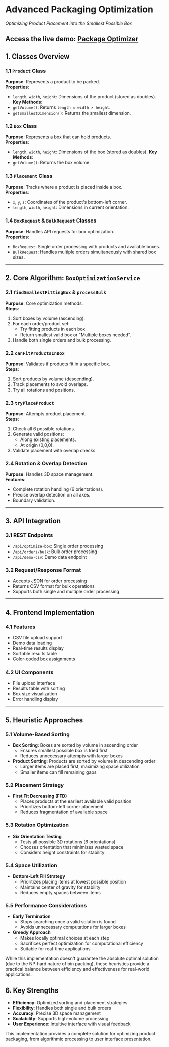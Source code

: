 # **Advanced Packaging Optimization**  
*Optimizing Product Placement into the Smallest Possible Box*

Access the live demo: [Package Optimizer](https://package-optimizer.vercel.app/)
---

## **1. Classes Overview**  

### **1.1 `Product` Class**  
**Purpose**: Represents a product to be packed.  
**Properties**:  
- `length`, `width`, `height`: Dimensions of the product (stored as doubles).
**Key Methods**:  
- `getVolume()`: Returns `length × width × height`.
- `getSmallestDimension()`: Returns the smallest dimension.

### **1.2 `Box` Class**  
**Purpose**: Represents a box that can hold products.  
**Properties**:  
- `length`, `width`, `height`: Dimensions of the box (stored as doubles).
**Key Methods**:  
- `getVolume()`: Returns the box volume.

### **1.3 `Placement` Class**  
**Purpose**: Tracks where a product is placed inside a box.  
**Properties**:  
- `x`, `y`, `z`: Coordinates of the product's bottom-left corner.
- `length`, `width`, `height`: Dimensions in current orientation.

### **1.4 `BoxRequest` & `BulkRequest` Classes**  
**Purpose**: Handles API requests for box optimization.  
**Properties**:  
- `BoxRequest`: Single order processing with products and available boxes.
- `BulkRequest`: Handles multiple orders simultaneously with shared box sizes.

---

## **2. Core Algorithm: `BoxOptimizationService`**  

### **2.1 `findSmallestFittingBox` & `processBulk`**  
**Purpose**: Core optimization methods.  
**Steps**:  
1. Sort boxes by volume (ascending).
2. For each order/product set:
   - Try fitting products in each box.
   - Return smallest valid box or "Multiple boxes needed".
3. Handle both single orders and bulk processing.

### **2.2 `canFitProductsInBox`**  
**Purpose**: Validates if products fit in a specific box.  
**Steps**:  
1. Sort products by volume (descending).
2. Track placements to avoid overlaps.
3. Try all rotations and positions.

### **2.3 `tryPlaceProduct`**  
**Purpose**: Attempts product placement.  
**Steps**:  
1. Check all 6 possible rotations.
2. Generate valid positions:
   - Along existing placements.
   - At origin (0,0,0).
3. Validate placement with overlap checks.

### **2.4 Rotation & Overlap Detection**  
**Purpose**: Handles 3D space management.  
**Features**:  
- Complete rotation handling (6 orientations).
- Precise overlap detection on all axes.
- Boundary validation.

---

## **3. API Integration**

### **3.1 REST Endpoints**
- `/api/optimize-box`: Single order processing
- `/api/orders/bulk`: Bulk order processing
- `/api/demo-csv`: Demo data endpoint

### **3.2 Request/Response Format**
- Accepts JSON for order processing
- Returns CSV format for bulk operations
- Supports both single and multiple order processing

---

## **4. Frontend Implementation**

### **4.1 Features**
- CSV file upload support
- Demo data loading
- Real-time results display
- Sortable results table
- Color-coded box assignments

### **4.2 UI Components**
- File upload interface
- Results table with sorting
- Box size visualization
- Error handling display

---

## **5. Heuristic Approaches**

### **5.1 Volume-Based Sorting**
- **Box Sorting**: Boxes are sorted by volume in ascending order
  - Ensures smallest possible box is tried first
  - Reduces unnecessary attempts with larger boxes
- **Product Sorting**: Products are sorted by volume in descending order
  - Larger items are placed first, maximizing space utilization
  - Smaller items can fill remaining gaps

### **5.2 Placement Strategy**
- **First Fit Decreasing (FFD)**
  - Places products at the earliest available valid position
  - Prioritizes bottom-left corner placement
  - Reduces fragmentation of available space

### **5.3 Rotation Optimization**
- **Six Orientation Testing**
  - Tests all possible 3D rotations (6 orientations)
  - Chooses orientation that minimizes wasted space
  - Considers height constraints for stability

### **5.4 Space Utilization**
- **Bottom-Left Fill Strategy**
  - Prioritizes placing items at lowest possible position
  - Maintains center of gravity for stability
  - Reduces empty spaces between items

### **5.5 Performance Considerations**
- **Early Termination**
  - Stops searching once a valid solution is found
  - Avoids unnecessary computations for larger boxes
- **Greedy Approach**
  - Makes locally optimal choices at each step
  - Sacrifices perfect optimization for computational efficiency
  - Suitable for real-time applications

While this implementation doesn't guarantee the absolute optimal solution (due to the NP-hard nature of bin packing), these heuristics provide a practical balance between efficiency and effectiveness for real-world applications.

## **6. Key Strengths**  
- **Efficiency**: Optimized sorting and placement strategies
- **Flexibility**: Handles both single and bulk orders
- **Accuracy**: Precise 3D space management
- **Scalability**: Supports high-volume processing
- **User Experience**: Intuitive interface with visual feedback

This implementation provides a complete solution for optimizing product packaging, from algorithmic processing to user interface presentation.

